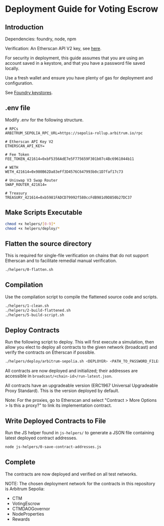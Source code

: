 # Deployment Guide for Voting Escrow

## Introduction

Dependencies: foundry, node, npm

Verification: An Etherscan API V2 key,
see [here](https://docs.etherscan.io/etherscan-v2/v2-quickstart).

For security in deployment, this guide assumes that you are using an account
saved in a keystore, and that you have a password file saved locally.

Use a fresh wallet and ensure you have plenty of gas for deployment and
configuration.

See [Foundry keystores](https://getfoundry.sh/cast/reference/wallet).

## .env file

Modify .env for the following structure.

```
# RPCs
ARBITRUM_SEPOLIA_RPC_URL=https://sepolia-rollup.arbitrum.io/rpc

# Etherscan API Key V2
ETHERSCAN_API_KEY=

# Fee Token
FEE_TOKEN_421614=0xbF5356AdE7e5F775659F301b07c4Bc6961044b11

# WETH
WETH_421614=0x980B62Da83eFf3D4576C647993b0c1D7faf17c73

# Uniswap V3 Swap Router
SWAP_ROUTER_421614=

# Treasury
TREASURY_421614=0xb5981FADCD79992f580ccFdB981d9D850b27DC37
```

## Make Scripts Executable

```bash
chmod +x helpers/[0-9]*
chmod +x helpers/deploy/*
```

## Flatten the source directory

This is required for single-file verification on chains that do not support Etherscan and to facilitate remedial manual verification.

```bash
./helpers/0-flatten.sh
```

## Compilation

Use the compilation script to compile the flattened source code and scripts.

```bash
./helpers/1-clean.sh
./helpers/2-build-flattened.sh
./helpers/5-build-script.sh
```

## Deploy Contracts

Run the following script to deploy. This will first execute a simulation, then allow you elect to deploy all contracts to the given network (broadcast) and verify the contracts on Etherscan if possible.

```bash
./helpers/deploy/arbitrum-sepolia.sh <DEPLOYER> <PATH_TO_PASSWORD_FILE>
```

All contracts are now deployed and initialized; their addresses are accessible in `broadcast/<chain-id>/run-latest.json`.

All contracts have an upgradeable version (ERC1967 Universal Upgradeable Proxy
Standard). This is the version deployed by default.

Note: For the proxies, go to Etherscan and select
"Contract > More Options > Is this a proxy?" to link its implementation contract.

## Write Deployed Contracts to File

Run the JS helper found in `js-helpers/` to generate a
JSON file containing latest deployed contract addresses.

```bash
node js-helpers/0-save-contract-addresses.js
```

## Complete

The contracts are now deployed and verified on all test networks.

NOTE: The chosen deployment network for the contracts in this repository is
Arbitrum Sepolia:

- CTM
- VotingEscrow
- CTMDAOGovernor
- NodeProperties
- Rewards
